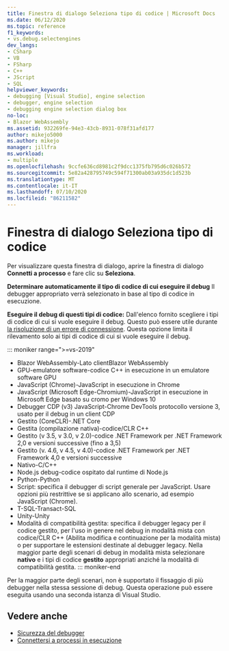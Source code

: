 ```yaml
---
title: Finestra di dialogo Seleziona tipo di codice | Microsoft Docs
ms.date: 06/12/2020
ms.topic: reference
f1_keywords:
- vs.debug.selectengines
dev_langs:
- CSharp
- VB
- FSharp
- C++
- JScript
- SQL
helpviewer_keywords:
- debugging [Visual Studio], engine selection
- debugger, engine selection
- debugging engine selection dialog box
no-loc:
- Blazor WebAssembly
ms.assetid: 932269fe-94e3-43cb-8931-078f31afd177
author: mikejo5000
ms.author: mikejo
manager: jillfra
ms.workload:
- multiple
ms.openlocfilehash: 9ccfe636cd8981c2f9dcc1375fb795d6c026b572
ms.sourcegitcommit: 5e82a428795749c594f71300ab03a935dc1d523b
ms.translationtype: MT
ms.contentlocale: it-IT
ms.lasthandoff: 07/10/2020
ms.locfileid: "86211582"
---
```

# <a name="select-code-type-dialog-box"></a>Finestra di dialogo Seleziona tipo di codice

Per visualizzare questa finestra di dialogo, aprire la finestra di dialogo **Connetti a processo** e fare clic su **Seleziona**.

**Determinare automaticamente il tipo di codice di cui eseguire il debug** Il debugger appropriato verrà selezionato in base al tipo di codice in esecuzione.

**Eseguire il debug di questi tipi di codice:** Dall'elenco fornito scegliere i tipi di codice di cui si vuole eseguire il debug. Questo può essere utile durante [la risoluzione di un errore di connessione](../debugger/attach-to-running-processes-with-the-visual-studio-debugger.md#BKMK_Troubleshoot_attach_errors). Questa opzione limita il rilevamento solo ai tipi di codice di cui si vuole eseguire il debug.

   ::: moniker range=">=vs-2019"
   - Blazor WebAssembly-Lato clientBlazor WebAssembly
   - GPU-emulatore software-codice C++ in esecuzione in un emulatore software GPU
   - JavaScript (Chrome)-JavaScript in esecuzione in Chrome
   - JavaScript (Microsoft Edge-Chromium)-JavaScript in esecuzione in Microsoft Edge basato su cromo per Windows 10
   - Debugger CDP (v3) JavaScript-Chrome DevTools protocollo versione 3, usato per il debug in un client CDP
   - Gestito (CoreCLR)-.NET Core
   - Gestita (compilazione nativa)-codice/CLR C++
   - Gestito (v 3.5, v 3.0, v 2.0)-codice .NET Framework per .NET Framework 2,0 e versioni successive (fino a 3,5)
   - Gestito (v. 4.6, v 4.5, v 4.0)-codice .NET Framework per .NET Framework 4,0 e versioni successive
   - Nativo-C/C++
   - Node.js debug-codice ospitato dal runtime di Node.js
   - Python-Python 
   - Script: specifica il debugger di script generale per JavaScript. Usare opzioni più restrittive se si applicano allo scenario, ad esempio JavaScript (Chrome).
   - T-SQL-Transact-SQL
   - Unity-Unity
   - Modalità di compatibilità gestita: specifica il debugger legacy per il codice gestito, per l'uso in genere nel debug in modalità mista con codice/CLR C++ (Abilita modifica e continuazione per la modalità mista) o per supportare le estensioni destinate al debugger legacy. Nella maggior parte degli scenari di debug in modalità mista selezionare **nativo** e i tipi di codice **gestito** appropriati anziché la modalità di compatibilità gestita.
   ::: moniker-end

   Per la maggior parte degli scenari, non è supportato il fissaggio di più debugger nella stessa sessione di debug. Questa operazione può essere eseguita usando una seconda istanza di Visual Studio.

## <a name="see-also"></a>Vedere anche
- [Sicurezza del debugger](../debugger/debugger-security.md)
- [Connettersi a processi in esecuzione](../debugger/attach-to-running-processes-with-the-visual-studio-debugger.md)

